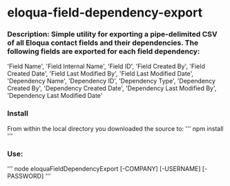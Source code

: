# eloqua-field-dependency-export

### Description: Simple utility for exporting a pipe-delimited CSV of all Eloqua contact fields and their dependencies. The following fields are exported for each field dependency: 

'Field Name',
'Field Internal Name',
'Field ID',
'Field Created By',
'Field Created Date',
'Field Last Modified By',
'Field Last Modified Date',
'Dependency Name',
'Dependency ID',
'Dependency Type',
'Dependency Created By',
'Dependency Created Date',
'Dependency Last Modified By',
'Dependency Last Modified Date'

### Install
From within the local directory you downloaded the source to:
'''
npm install
'''

### Use:
''' 
node eloquaFieldDependencyExport [-COMPANY] [-USERNAME] [-PASSWORD]
'''


